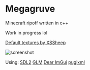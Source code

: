 # Megagruve

Minecraft ripoff written in c++

Work in progress lol

[Default textures by XSSheep](https://www.minecraftforum.net/forums/mapping-and-modding-java-edition/resource-packs/1242533-pixel-perfection-now-with-polar-bears-1-11)

![screenshot](https://github.com/kaffelars/megagruve/blob/main/screenshots/screenshot1.png)

Using:
[SDL2](https://www.libsdl.org/)
[GLM](https://github.com/g-truc/glm)
[Dear ImGui](https://github.com/ocornut/imgui)
[pugixml](https://pugixml.org/)
